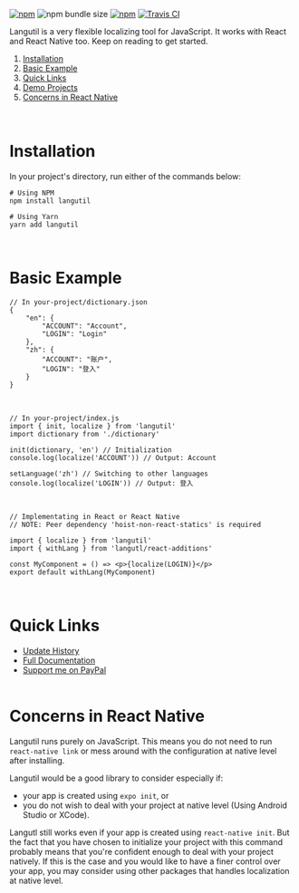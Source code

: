 [![npm](https://img.shields.io/npm/v/langutil.svg)](https://www.npmjs.com/package/langutil)
![npm bundle size](https://img.shields.io/bundlephobia/min/langutil.svg)
[![npm](https://img.shields.io/npm/dt/langutil.svg)](https://npm-stat.com/charts.html?package=langutil)
[![Travis CI](https://img.shields.io/travis/com/chin98edwin/langutil.svg)](https://travis-ci.com/chin98edwin/langutil)

Langutil is a very flexible localizing tool for JavaScript. It works with React and React Native too. Keep on reading to get started.

1. [Installation](#Installation)
2. [Basic Example](#Basic-Example)
3. [Quick Links](#Quick-Links)
4. [Demo Projects](#Demo-Projects)
5. [Concerns in React Native](#-Concerns-in-React-Native)

<br/>

# Installation

In your project's directory, run either of the commands below:

    # Using NPM
    npm install langutil

    # Using Yarn
    yarn add langutil

<br/>

# Basic Example

    // In your-project/dictionary.json
    {
        "en": {
            "ACCOUNT": "Account",
            "LOGIN": "Login"
        },
        "zh": {
            "ACCOUNT": "账户",
            "LOGIN": "登入"
        }
    }

<br/>

    // In your-project/index.js
    import { init, localize } from 'langutil'
    import dictionary from './dictionary'

    init(dictionary, 'en') // Initialization
    console.log(localize('ACCOUNT')) // Output: Account

    setLanguage('zh') // Switching to other languages
    console.log(localize('LOGIN')) // Output: 登入

<br/>

    // Implementating in React or React Native
    // NOTE: Peer dependency 'hoist-non-react-statics' is required

    import { localize } from 'langutil'
    import { withLang } from 'langutl/react-additions'

    const MyComponent = () => <p>{localize(LOGIN)}</p>
    export default withLang(MyComponent)

<br/>

# Quick Links

- [Update History](https://github.com/chin98edwin/langutil/blob/master/docs/UpdateHistory.md)
- [Full Documentation](https://github.com/chin98edwin/langutil/blob/master/docs/Api.md)
- [Support me on PayPal](https://www.paypal.me/chin98edwin)
  <br/><br/>

<!-- # Demo Projects

| Usage        | Initialized with    | Repo                                                                     | Status             |
| ------------ | ------------------- | ------------------------------------------------------------------------ | ------------------ |
| React        | `create-react-app`  | [GitHub](https://github.com/chin98edwin/langutil-demo-create-react-app)  | 🔶 **In Progress** |
| Expo         | `expo init`         | [GitHub](https://github.com/chin98edwin/langutil-demo-expo)              | 🔶 **In Progress** |
| NodeJS       | `npm init`          | [GitHub](https://github.com/chin98edwin/langutil-demo-node-js/)          | ✅ Complete        |
| React Native | `react-native init` | [GitHub](https://github.com/chin98edwin/langutil-demo-react-native-init) | 🔶 **In Progress** |

<br/> -->

# Concerns in React Native

Langutil runs purely on JavaScript. This means you do not need to run `react-native link` or mess around with the configuration at native level after installing.

Langutil would be a good library to consider especially if:

- your app is created using `expo init`, or
- you do not wish to deal with your project at native level (Using Android Studio or XCode).

Langutl still works even if your app is created using `react-native init`. But the fact that you have chosen to initialize your project with this command probably means that you're confident enough to deal with your project natively. If this is the case and you would like to have a finer control over your app, you may consider using other packages that handles localization at native level.

<br/>
